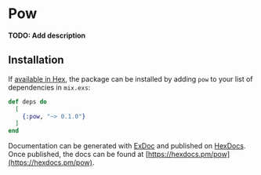 # Pow

**TODO: Add description**

## Installation

If [available in Hex](https://hex.pm/docs/publish), the package can be installed
by adding `pow` to your list of dependencies in `mix.exs`:

```elixir
def deps do
  [
    {:pow, "~> 0.1.0"}
  ]
end
```

Documentation can be generated with [ExDoc](https://github.com/elixir-lang/ex_doc)
and published on [HexDocs](https://hexdocs.pm). Once published, the docs can
be found at [https://hexdocs.pm/pow](https://hexdocs.pm/pow).

